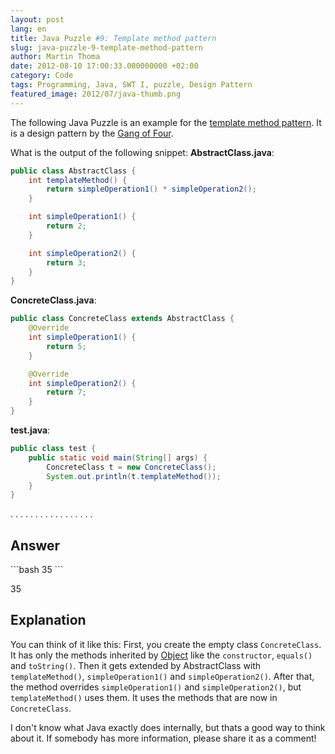 ```yaml
---
layout: post
lang: en
title: Java Puzzle #9: Template method pattern
slug: java-puzzle-9-template-method-pattern
author: Martin Thoma
date: 2012-08-10 17:00:33.000000000 +02:00
category: Code
tags: Programming, Java, SWT I, puzzle, Design Pattern
featured_image: 2012/07/java-thumb.png
---
```

The following Java Puzzle is an example for the <a href="http://en.wikipedia.org/wiki/Template_method_pattern">template method pattern</a>. It is a design pattern by the <a href="http://en.wikipedia.org/wiki/Design_Patterns">Gang of Four</a>.

What is the output of the following snippet:
<strong>AbstractClass.java</strong>:
```java
public class AbstractClass {
    int templateMethod() {
        return simpleOperation1() * simpleOperation2();
    }

    int simpleOperation1() {
        return 2;
    }

    int simpleOperation2() {
        return 3;
    }
}
```

<strong>ConcreteClass.java</strong>:
```java
public class ConcreteClass extends AbstractClass {
    @Override
    int simpleOperation1() {
        return 5;
    }

    @Override
    int simpleOperation2() {
        return 7;
    }
}
```

<strong>test.java</strong>:
```java
public class test {
    public static void main(String[] args) {
        ConcreteClass t = new ConcreteClass();
        System.out.println(t.templateMethod());
    }
}
```

.
.
.
.
.
.
.
.
.
.
.
.
.
.
.
.
.

<h2>Answer</h2>
```bash
35
```

35

<h2>Explanation</h2>
You can think of it like this: First, you create the empty class <code>ConcreteClass</code>. It has only the methods inherited by <a href="http://docs.oracle.com/javase/7/docs/api/java/lang/Object.html">Object</a> like the <code>constructor</code>, <code>equals()</code> and <code>toString()</code>. Then it gets extended by AbstractClass with <code>templateMethod()</code>, <code>simpleOperation1()</code> and <code>simpleOperation2()</code>. After that, the method overrides <code>simpleOperation1()</code> and <code>simpleOperation2()</code>, but <code>templateMethod()</code> uses them. It uses the methods that are now in <code>ConcreteClass</code>.

I don't know what Java exactly does internally, but thats a good way to think about it. If somebody has more information, please share it as a comment!
